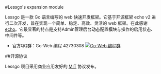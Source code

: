 #Lessgo's expansion module

Lessgo 是一款 Go 语言编写的 web 快速开发框架。它基于开源框架 echo v2 进行二次开发，旨在实现一个简单、稳定、高效、灵活的 web 框架。在此感谢 [echo](https://github.com/labstack/echo)。它最显著的特点是支持Admin管理后台动态配置模块与操作的启用状态、中间件等。

* 官方QQ群：Go-Web 编程 42730308    [![Go-Web 编程群](http://pub.idqqimg.com/wpa/images/group.png)](http://jq.qq.com/?_wv=1027&k=fzi4p1)


##开源协议

Lessgo 项目采用商业应用友好的 [MIT](https://github.com/lessgo/lessgo/raw/master/doc/LICENSE) 协议发布。
